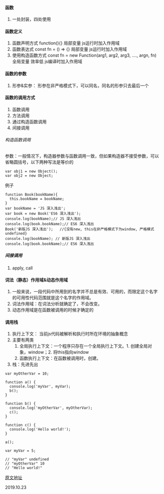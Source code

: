 #### 函数
1. 一处封装，四处使用

#### 函数定义
1. 函数声明方式     function(){}  局部变量 js运行时加入作用域
2. 函数表达式       const fn = () => {} 局部变量 js运行时加入作用域
3. 使用构造函数方式  const fn = new Function(arg1, arg2, arg3, ...., argn, fn) 全局变量 效率低 js编译时加入作用域
  
#### 函数的参数
1. 形参&实参： 形参在非严格模式下，可以同名，同名的形参只去最后一个

#### 函数的调用方式
1. 函数调用
2. 方法调用
3. 通过构造函数调用
4. 间接调用

###### 构造函数调用
参数：一般情况下，构造器参数与函数调用一致，但如果构造器不接受参数，可以省略圆括号，以下两种写法是等价的
```
var obj1 = new Object();
var obj2 = new Object;
```

例子
```
function Book(bookName){
  this.bookName = bookName;
}
var bookName = 'JS 深入浅出';
var book = new Book('ES6 深入浅出');
console.log(bookName);// JS 深入浅出
console.log(book.bookName);// ES6 深入浅出
Book('新版JS 深入浅出');   //{没有new, this在非严格模式下为window, 严格模式undefined}
console.log(bookName); // 新版JS 深入浅出
console.log(book.bookName);// ES6 深入浅出
```

##### 间接调用
1. apply, call 

#### 词法（静态）作用域&动态作用域
1. 一般来说，一段代码中所用到的名字并不总是有效、可用的，而限定这个名字的可用性代码范围就是这个名字的作用域。
2. 词法作用域：在词法分析就确定了，不会改变。
3. 动态作用域是在函数被调用的时候才确定的

#### 调用栈
1. 执行上下文： 当前js代码被解析和执行时所在环境的抽象概念
2. 主要有两类
   1. 全局执行上下文：一个程序只存在一个全局执行上下文。1. 创建全局对象，window；2. 将this指向window  
   2. 函数执行上下文：在函数被调用时，创建。
3. 栈：先进先出

```
var myOtherVar = 10;

function a() {
  console.log('myVar', myVar);
  b();
}

function b() {
  console.log('myOtherVar', myOtherVar);
  c();
}

function c() {
  console.log('Hello world!');
}

a();

var myVar = 5;

// "myVar" undefined
// "myOtherVar" 10
// "Hello world!"
```

[原文地址](https://github.com/qq449245884/xiaozhi/issues/123)

2019.10.23